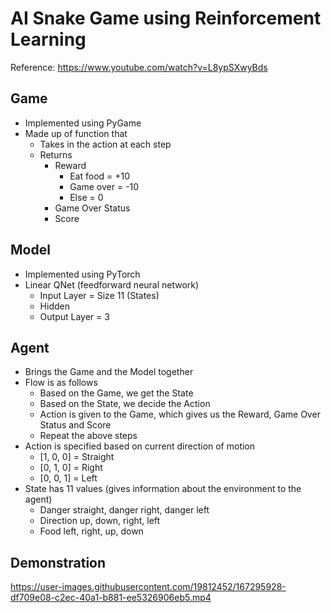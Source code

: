 # AI Snake Game using Reinforcement Learning
Reference: https://www.youtube.com/watch?v=L8ypSXwyBds

## Game

- Implemented using PyGame
- Made up of function that
  - Takes in the action at each step
  - Returns
    - Reward
      - Eat food = +10
      - Game over = -10
      - Else = 0
    - Game Over Status
    - Score

## Model

- Implemented using PyTorch
- Linear QNet (feedforward neural network)
  - Input Layer = Size 11 (States)
  - Hidden
  - Output Layer = 3

## Agent

- Brings the Game and the Model together
- Flow is as follows
  - Based on the Game, we get the State
  - Based on the State, we decide the Action
  - Action is given to the Game, which gives us the Reward, Game Over Status and Score
  - Repeat the above steps
- Action is specified based on current direction of motion
  - [1, 0, 0] = Straight
  - [0, 1, 0] = Right
  - [0, 0, 1] = Left
- State has 11 values (gives information about the environment to the agent)
  - Danger straight, danger right, danger left
  - Direction up, down, right, left
  - Food left, right, up, down

## Demonstration

https://user-images.githubusercontent.com/19812452/167295928-df709e08-c2ec-40a1-b881-ee5326906eb5.mp4

